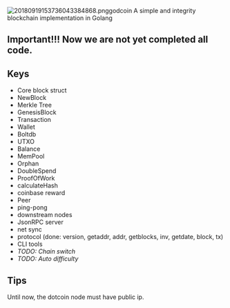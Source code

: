 ![20180919153736043384868.png](http://p9ug71a1p.bkt.clouddn.com/20180919153736043384868.png)godcoin
A simple and integrity blockchain implementation in Golang

## Important!!! Now we are not yet completed all code.

## Keys
* Core block struct
* NewBlock 
* Merkle Tree
* GenesisBlock
* Transaction
* Wallet
* Boltdb
* UTXO 
* Balance
* MemPool
* Orphan 
* DoubleSpend
* ProofOfWork 
* calculateHash
* coinbase reward
* Peer
* ping-pong
* downstream nodes
* JsonRPC server
* net sync
* protocol (done: version, getaddr, addr, getblocks, inv, getdate, block, tx)
* CLI tools
* *TODO: Chain switch*
* *TODO: Auto difficulty*

## Tips
Until now, the dotcoin node must have public ip.
